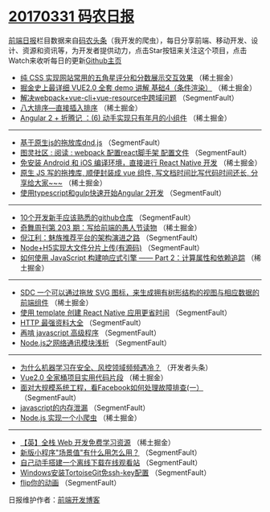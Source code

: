 # [20170331 码农日报](31.md)

[前端日报](https://qdkfweb.cn/c/news)栏目数据来自[码农头条](https://toutiao.qdkfweb.cn/)（我开发的爬虫），每日分享前端、移动开发、设计、资源和资讯等，为开发者提供动力，点击Star按钮来关注这个项目，点击Watch来收听每日的更新[Github主页](https://github.com/kujian/frontendDaily)
* [纯 CSS 实现网站常用的五角星评分和分数展示交互效果](https://toutiao.qdkfweb.cn/32707.html) （稀土掘金）
* [掘金史上最详细 VUE2.0 全套 demo 讲解 基础4（条件渲染）](https://toutiao.qdkfweb.cn/32709.html) （稀土掘金）
* [解决webpack+vue-cli+vue-resource中跨域问题](https://toutiao.qdkfweb.cn/32739.html) （SegmentFault）
* [八大排序&#8212;直接插入排序](https://toutiao.qdkfweb.cn/32711.html) （稀土掘金）
* [Angular 2 + 折腾记 ：(6) 动手实现只有年月的小组件](https://toutiao.qdkfweb.cn/32712.html) （稀土掘金）

***
* [基于原生js的拖放库dnd.js](https://toutiao.qdkfweb.cn/32713.html) （SegmentFault）
* [图灵社区 : 阅读 : webpack 配置react脚手架 配置文件](https://toutiao.qdkfweb.cn/32714.html) （SegmentFault）
* [免安装 Android 和 iOS 编译环境，直接进行 React Native 开发](https://toutiao.qdkfweb.cn/32710.html) （稀土掘金）
* [原生 JS 写的拖拽库, 顺便封装成 vue 组件, 写文档时间比写代码时间还长, 分享给大家~~~](https://toutiao.qdkfweb.cn/32705.html) （稀土掘金）
* [使用typescript和gulp快速开始Angular 2开发](https://toutiao.qdkfweb.cn/32740.html) （SegmentFault）

***
* [10个开发新手应该熟悉的github仓库](https://toutiao.qdkfweb.cn/32716.html) （SegmentFault）
* [奇舞周刊第 203 期：写给前端的愚人节读物](https://toutiao.qdkfweb.cn/32699.html) （稀土掘金）
* [倪江利：魅族推荐平台的架构演进之路](https://toutiao.qdkfweb.cn/32734.html) （SegmentFault）
* [Node+H5实现大文件分片上传(有源码)](https://toutiao.qdkfweb.cn/32736.html) （SegmentFault）
* [如何使用 JavaScript 构建响应式引擎 —— Part 2：计算属性和依赖追踪](https://toutiao.qdkfweb.cn/32702.html) （稀土掘金）

***
* [SDC 一个可以通过拖放 SVG 图标，来生成拥有树形结构的视图与相应数据的前端组件](https://toutiao.qdkfweb.cn/32703.html) （稀土掘金）
* [使用 template 创建 React Native 应用更省时间](https://toutiao.qdkfweb.cn/32715.html) （SegmentFault）
* [HTTP 最强资料大全](https://toutiao.qdkfweb.cn/32724.html) （SegmentFault）
* [再啃 javascript 高级程序](https://toutiao.qdkfweb.cn/32730.html) （SegmentFault）
* [Node.js之网络通讯模块浅析](https://toutiao.qdkfweb.cn/32731.html) （SegmentFault）

***
* [为什么机器学习在安全、风控领域频频遇冷？](https://toutiao.qdkfweb.cn/32756.html) （开发者头条）
* [Vue2.0 全家桶项目实用代码片段](https://toutiao.qdkfweb.cn/32700.html) （稀土掘金）
* [面对大规模系统工程，看Facebook如何处理故障排查(一）](https://toutiao.qdkfweb.cn/32738.html) （SegmentFault）
* [javascript的内存泄漏](https://toutiao.qdkfweb.cn/32729.html) （SegmentFault）
* [Node.js 实现一个小爬虫](https://toutiao.qdkfweb.cn/32695.html) （稀土掘金）

***
* [【英】全栈 Web 开发免费学习资源](https://toutiao.qdkfweb.cn/32696.html) （稀土掘金）
* [新版小程序&quot;场景值&quot;有什么用怎么用？](https://toutiao.qdkfweb.cn/32719.html) （SegmentFault）
* [自己动手搭建一个离线下载在线观看站](https://toutiao.qdkfweb.cn/32725.html) （SegmentFault）
* [Windows安装TortoiseGit免ssh-key配置](https://toutiao.qdkfweb.cn/32735.html) （SegmentFault）
* [flip你的动画](https://toutiao.qdkfweb.cn/32726.html) （SegmentFault）

日报维护作者：[前端开发博客](https://qdkfweb.cn/) 